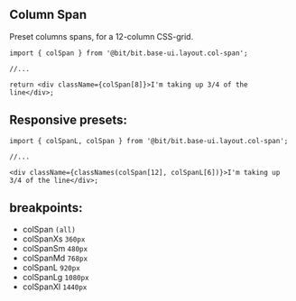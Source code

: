 ## Column Span

Preset columns spans, for a 12-column CSS-grid.

```tsx
import { colSpan } from '@bit/bit.base-ui.layout.col-span';

//...

return <div className={colSpan[8]}>I'm taking up 3/4 of the line</div>;
```

## Responsive presets:

```tsx
import { colSpanL, colSpan } from '@bit/bit.base-ui.layout.col-span';

//...

<div className={classNames(colSpan[12], colSpanL[6])}>I'm taking up 3/4 of the line</div>;
```

## breakpoints:

-   colSpan `(all)`
-   colSpanXs `360px`
-   colSpanSm `480px`
-   colSpanMd `768px`
-   colSpanL `920px`
-   colSpanLg `1080px`
-   colSpanXl `1440px`
